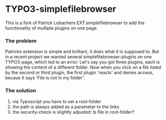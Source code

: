 TYPO3-simplefilebrowser
=======================

This is a fork of Patrick Lobachers EXT:simplefilebrowser to add the functionality of multiple plugins on one page.

### The problem

Patricks extension is simple and brilliant, it does what it is supposed to. But in a recent project we wanted several simplefilebrowser-plugins on one TYPO3-page, which led to an error: Let's say you got three plugins, each is showing the content of a different folder. Now when you click on a file listed by the second or third plugin, the first plugin 'reacts' and denies access, becaue it says 'File is not in my folder'.

### The solution

1. via Typoscript you have to set a root-folder
2. the path is always added as a parameter to the links
3. the security-check is slightly adjusted: Is file in root-folder?

